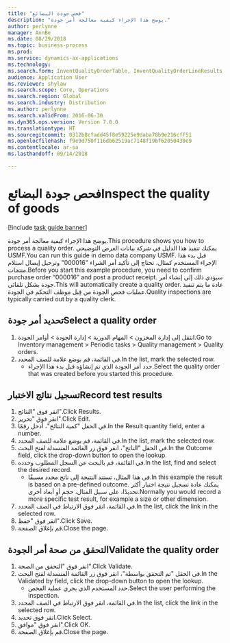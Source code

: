 ```yaml
--- 
title: "فحص جودة البضائع"
description: "يوضح هذا الإجراء كيفية معالجة أمر جودة."
author: perlynne
manager: AnnBe
ms.date: 08/29/2018
ms.topic: business-process
ms.prod: 
ms.service: dynamics-ax-applications
ms.technology: 
ms.search.form: InventQualityOrderTable, InventQualityOrderLineResults, HcmWorkerLookUp
audience: Application User
ms.reviewer: shylaw
ms.search.scope: Core, Operations
ms.search.region: Global
ms.search.industry: Distribution
ms.author: perlynne
ms.search.validFrom: 2016-06-30
ms.dyn365.ops.version: Version 7.0.0
ms.translationtype: HT
ms.sourcegitcommit: 0312b8cfadd45f8e59225e9daba78b9e216cff51
ms.openlocfilehash: f9e9d750f116db62519ac7148f19bf62050430e9
ms.contentlocale: ar-sa
ms.lasthandoff: 09/14/2018

---
```

# <a name="inspect-the-quality-of-goods"></a><span data-ttu-id="74864-103">فحص جودة البضائع</span><span class="sxs-lookup"><span data-stu-id="74864-103">Inspect the quality of goods</span></span>

[!include [task guide banner](../../includes/task-guide-banner.md)]

<span data-ttu-id="74864-104">يوضح هذا الإجراء كيفية معالجة أمر جودة.</span><span class="sxs-lookup"><span data-stu-id="74864-104">This procedure shows you how to process a quality order.</span></span> <span data-ttu-id="74864-105">يمكنك تنفيذ هذا الدليل في شركة بيانات العرض التوضيحي USMF.</span><span class="sxs-lookup"><span data-stu-id="74864-105">You can run this guide in demo data company USMF.</span></span> <span data-ttu-id="74864-106">قبل بدء هذا الإجراء المستخدم كمثال، تحتاج إلى تأكيد أمر الشراء "000016" وترحيل إيصال استلام منتجات.</span><span class="sxs-lookup"><span data-stu-id="74864-106">Before you start this example procedure, you need to confirm purchase order “000016” and post a product receipt.</span></span> <span data-ttu-id="74864-107">سيؤدي ذلك إلى إنشاء أمر جودة بشكل تلقائي.</span><span class="sxs-lookup"><span data-stu-id="74864-107">This will automatically create a quality order.</span></span> <span data-ttu-id="74864-108">عادة ما يتم تنفيذ عمليات فحص الجودة من قِبل موظف التحكم في الجودة‬.</span><span class="sxs-lookup"><span data-stu-id="74864-108">Quality inspections are typically carried out by a quality clerk.</span></span>


## <a name="select-a-quality-order"></a><span data-ttu-id="74864-109">تحديد أمر جودة</span><span class="sxs-lookup"><span data-stu-id="74864-109">Select a quality order</span></span>
1. <span data-ttu-id="74864-110">انتقل إلى‬ ‏‫إدارة المخزون > المهام الدورية‬ > إدارة الجودة > أوامر الجودة.</span><span class="sxs-lookup"><span data-stu-id="74864-110">Go to Inventory management > Periodic tasks > Quality management > Quality orders.</span></span>
2. <span data-ttu-id="74864-111">في القائمة، قم بوضع علامة للصف المحدد.</span><span class="sxs-lookup"><span data-stu-id="74864-111">In the list, mark the selected row.</span></span>
    * <span data-ttu-id="74864-112">حدد أمر الجودة الذي تم إنشاؤه قبل بدء هذا الإجراء.</span><span class="sxs-lookup"><span data-stu-id="74864-112">Select the quality order that was created before you started this procedure.</span></span>  

## <a name="record-test-results"></a><span data-ttu-id="74864-113">تسجيل نتائج الاختبار</span><span class="sxs-lookup"><span data-stu-id="74864-113">Record test results</span></span>
1. <span data-ttu-id="74864-114">انقر فوق "النتائج".</span><span class="sxs-lookup"><span data-stu-id="74864-114">Click Results.</span></span>
2. <span data-ttu-id="74864-115">انقر فوق "تحرير".</span><span class="sxs-lookup"><span data-stu-id="74864-115">Click Edit.</span></span>
3. <span data-ttu-id="74864-116">في الحقل "كمية النتائج‬"، أدخل رقمًا.</span><span class="sxs-lookup"><span data-stu-id="74864-116">In the Result quantity field, enter a number.</span></span>
4. <span data-ttu-id="74864-117">في القائمة، قم بوضع علامة للصف المحدد.</span><span class="sxs-lookup"><span data-stu-id="74864-117">In the list, mark the selected row.</span></span>
5. <span data-ttu-id="74864-118">في الحقل "الناتج"، انقر فوق زر القائمة المنسدلة لفتح البحث.</span><span class="sxs-lookup"><span data-stu-id="74864-118">In the Outcome field, click the drop-down button to open the lookup.</span></span>
6. <span data-ttu-id="74864-119">في القائمة، قم بالبحث عن السجل المطلوب وحدده.</span><span class="sxs-lookup"><span data-stu-id="74864-119">In the list, find and select the desired record.</span></span>
    * <span data-ttu-id="74864-120">في هذا المثال، تستند النتيجة إلى ناتج محدد مسبقًا.</span><span class="sxs-lookup"><span data-stu-id="74864-120">In this example the result is based on a pre-defined outcome.</span></span> <span data-ttu-id="74864-121">يمكنك عادة تسجيل نتيجة اختبار أكثر تحديدًا، على سبيل المثال، حجم أو أبعاد أخرى.</span><span class="sxs-lookup"><span data-stu-id="74864-121">Normally you would record a more specific test result, for example a size or other dimension.</span></span>  
7. <span data-ttu-id="74864-122">في القائمة، انقر فوق الارتباط في الصف المحدد.</span><span class="sxs-lookup"><span data-stu-id="74864-122">In the list, click the link in the selected row.</span></span>
8. <span data-ttu-id="74864-123">انقر فوق "حفظ".</span><span class="sxs-lookup"><span data-stu-id="74864-123">Click Save.</span></span>
9. <span data-ttu-id="74864-124">قم بإغلاق الصفحة.</span><span class="sxs-lookup"><span data-stu-id="74864-124">Close the page.</span></span>

## <a name="validate-the-quality-order"></a><span data-ttu-id="74864-125">التحقق من صحة أمر الجودة</span><span class="sxs-lookup"><span data-stu-id="74864-125">Validate the quality order</span></span>
1. <span data-ttu-id="74864-126">انقر فوق "التحقق من الصحة‬".</span><span class="sxs-lookup"><span data-stu-id="74864-126">Click Validate.</span></span>
2. <span data-ttu-id="74864-127">في الحقل "تم التحقق بواسطة‬"، انقر فوق زر القائمة المنسدلة لفتح البحث.</span><span class="sxs-lookup"><span data-stu-id="74864-127">In the Validated by field, click the drop-down button to open the lookup.</span></span>
    * <span data-ttu-id="74864-128">حدد المستخدم الذي يجري عملية الفحص.</span><span class="sxs-lookup"><span data-stu-id="74864-128">Select the user performing the inspection.</span></span>  
3. <span data-ttu-id="74864-129">في القائمة، انقر فوق الارتباط في الصف المحدد.</span><span class="sxs-lookup"><span data-stu-id="74864-129">In the list, click the link in the selected row.</span></span>
4. <span data-ttu-id="74864-130">انقر فوق تحديد.</span><span class="sxs-lookup"><span data-stu-id="74864-130">Click Select.</span></span>
5. <span data-ttu-id="74864-131">انقر فوق "موافق".</span><span class="sxs-lookup"><span data-stu-id="74864-131">Click OK.</span></span>
6. <span data-ttu-id="74864-132">قم بإغلاق الصفحة.</span><span class="sxs-lookup"><span data-stu-id="74864-132">Close the page.</span></span>


